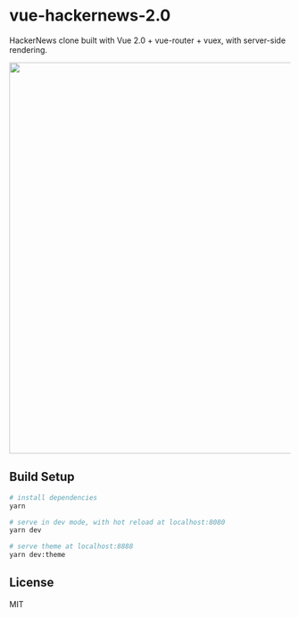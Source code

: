 # vue-hackernews-2.0

HackerNews clone built with Vue 2.0 + vue-router + vuex, with server-side rendering.

<p align="center">
  <a href="#" target="_blank">
    <img src="https://cloud.githubusercontent.com/assets/499550/17546273/5aabc5fc-5eaf-11e6-8d6a-ad00937e8bd6.png" width="700px">
  </a>
</p>

## Build Setup
``` bash
# install dependencies
yarn

# serve in dev mode, with hot reload at localhost:8080
yarn dev

# serve theme at localhost:8888
yarn dev:theme
```

## License

MIT
